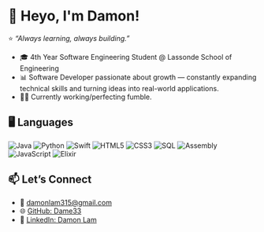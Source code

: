 # 👋 Heyo, I'm Damon!
⭐️ *“Always learning, always building.”*

- 🎓 4th Year Software Engineering Student @ Lassonde School of Engineering
- 📊 Software Developer passionate about growth — constantly expanding technical skills and turning ideas into real-world applications.
- 📱🏈 Currently working/perfecting fumble.
  
## 🖥️ Languages

![Java](https://img.shields.io/badge/-Java-007396?logo=java&logoColor=white)
![Python](https://img.shields.io/badge/-Python-3776AB?logo=python&logoColor=white)
![Swift](https://img.shields.io/badge/-Swift-FA7343?logo=swift&logoColor=white)
![HTML5](https://img.shields.io/badge/-HTML5-E34F26?logo=html5&logoColor=white)
![CSS3](https://img.shields.io/badge/-CSS3-1572B6?logo=css3&logoColor=white)
![SQL](https://img.shields.io/badge/-SQL-003B57?logo=database&logoColor=white)
![Assembly](https://img.shields.io/badge/-Assembly-555555?logo=none&logoColor=white)
![JavaScript](https://img.shields.io/badge/-JavaScript-F7DF1E?logo=javascript&logoColor=black)
![Elixir](https://img.shields.io/badge/-Elixir-4B275F?logo=elixir&logoColor=white)
## 📫 Let’s Connect  
- 📧 [damonlam315@gmail.com](mailto:damonlam315@gmail.com)  
- 🌐 [GitHub: Dame33](https://github.com/Dame33)  
- 💼 [LinkedIn: Damon Lam](https://linkedin.com/in/damon-lam)

